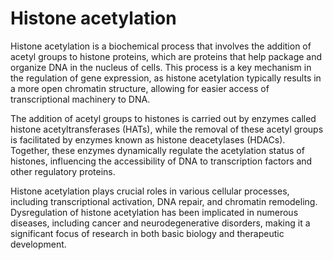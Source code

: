 [//]: # (source: ?)
[//]: # (tags: processes)

# Histone acetylation

Histone acetylation is a biochemical process that involves the addition of acetyl groups to histone proteins, which are proteins that help package and organize DNA in the nucleus of cells. This process is a key mechanism in the regulation of gene expression, as histone acetylation typically results in a more open chromatin structure, allowing for easier access of transcriptional machinery to DNA.

The addition of acetyl groups to histones is carried out by enzymes called histone acetyltransferases (HATs), while the removal of these acetyl groups is facilitated by enzymes known as histone deacetylases (HDACs). Together, these enzymes dynamically regulate the acetylation status of histones, influencing the accessibility of DNA to transcription factors and other regulatory proteins.

Histone acetylation plays crucial roles in various cellular processes, including transcriptional activation, DNA repair, and chromatin remodeling. Dysregulation of histone acetylation has been implicated in numerous diseases, including cancer and neurodegenerative disorders, making it a significant focus of research in both basic biology and therapeutic development.
